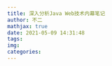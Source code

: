 ```yaml
---
title: 深入分析Java Web技术内幕笔记
author: 不二
mathjax: true
date: 2021-05-09 14:31:48
tags:
img:
categories:
---
```

